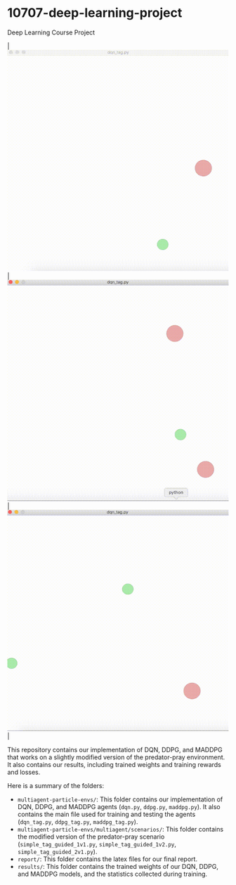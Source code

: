 # 10707-deep-learning-project
Deep Learning Course Project

| ![alt text](results/dqn_1vs1/dqn_1vs1.gif "DQN 1 vs 1") | ![alt text](results/dqn_1vs2/dqn_1vs2.gif "DQN 1 vs 2") | ![alt text](results/dqn_2vs1/dqn_2vs1.gif "DQN 2 vs 1") |

This repository contains our implementation of DQN, DDPG, and MADDPG that works on a slightly modified version of the predator-pray environment. It also contains our results, including trained weights and training rewards and losses.

Here is a summary of the folders:
* `multiagent-particle-envs/`: This folder contains our implementation of DQN, DDPG, and MADDPG agents (`dqn.py`, `ddpg.py`, `maddpg.py`). It also contains the main file used for training and testing the agents (`dqn_tag.py`, `ddpg_tag.py`, `maddpg_tag.py`).
* `multiagent-particle-envs/multiagent/scenarios/`: This folder contains the modified version of the predator-pray scenario (`simple_tag_guided_1v1.py`, `simple_tag_guided_1v2.py`, `simple_tag_guided_2v1.py`).
* `report/`: This folder contains the latex files for our final report.
* `results/`: This folder contains the trained weights of our DQN, DDPG, and MADDPG models, and the statistics collected during training.

